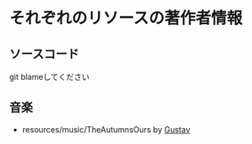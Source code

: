 # それぞれのリソースの著作者情報

## ソースコード

git blameしてください

## 音楽

 - resources/music/TheAutumnsOurs by [Gustav](https://twitter.com/gustav_gg1)
